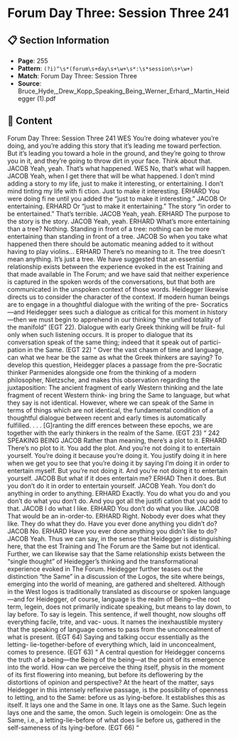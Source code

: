 # Forum Day Three: Session Three 241

## 📋 Section Information

- **Page**: 255
- **Pattern**: `(?i)^\s*(forum\s+day\s+\w+\s*:\s*session\s+\w+)`
- **Match**: Forum Day Three: Session Three
- **Source**: Bruce_Hyde,_Drew_Kopp_Speaking_Being_Werner_Erhard,_Martin_Heidegger (1).pdf

## 📄 Content

Forum Day Three: Session Three 241
WES
You’re doing whatever you’re doing, and you’re adding this story that it’s leading me toward
perfection. But it’s leading you toward a hole in the ground, and they’re going to throw you in
it, and they’re going to throw dirt in your face. Think about that.
JACOB
Yeah, yeah. That’s what happened.
WES
No, that’s what will happen.
JACOB
Yeah, when I get there that will be what happened. I don’t mind adding a story to my life, just
to make it interesting, or entertaining. I don’t mind tinting my life with fi ction. Just to make it
interesting.
ERHARD
You were doing fi ne until you added the “just to make it interesting.”
JACOB
Or entertaining.
ERHARD
Or “just to make it entertaining.” The story “in order to be entertained.” That’s terrible.
JACOB
Yeah, yeah.
ERHARD
The purpose to the story is the story.
JACOB
Yeah, yeah.
ERHARD
What’s more entertaining than a tree? Nothing. Standing in front of a tree: nothing can be
more entertaining than standing in front of a tree.
JACOB
So when you take what happened then there should be automatic meaning added to it without
having to play violins...
ERHARD
There’s no meaning to it. The tree doesn’t mean anything. It’s just a tree.
We have suggested that an essential relationship exists between the
experience evoked in the est Training and that made available in The
Forum; and we have said that neither experience is captured in the
spoken words of the conversations, but that both are communicated
in the unspoken context of those words. Heidegger likewise directs
us to consider the character of the context. If modern human beings
are to engage in a thoughtful dialogue with the writing of the pre-
Socratics—and Heidegger sees such a dialogue as critical for this
moment in history—then we must begin to apprehend in our thinking
“the unified totality of the manifold” (EGT 22).
Dialogue with early Greek thinking will be fruit-
ful only when such listening occurs. It is proper
to dialogue that its conversation speak of the
same thing; indeed that it speak out of partici-
pation in the Same. (EGT 22)
“
Over the vast chasm of time and language, can what we hear
be the same as what the Greek thinkers are saying? To develop
this question, Heidegger places a passage from the pre-Socratic
thinker Parmenides alongside one from the thinking of a modern
philosopher, Nietzsche, and makes this observation regarding the
juxtaposition:
The ancient fragment of early Western thinking
and the late fragment of recent Western think-
ing bring the Same to language, but what they
say is not identical. However, where we can
speak of the Same in terms of things which are
not identical, the fundamental condition of a
thoughtful dialogue between recent and early
times is automatically fulfilled. . . . [G]ranting
the diff erences between these epochs, we are
together with the early thinkers in the realm of
the Same. (EGT 23)
“
242
SPEAKING BEING
JACOB
Rather than meaning, there’s a plot to it.
ERHARD
There’s no plot to it. You add the plot. And you’re not doing it to entertain yourself. You’re doing
it because you’re doing it. You justify doing it in here when we get you to see that you’re doing it
by saying I’m doing it in order to entertain myself. But you’re not doing it. And you’re not doing
it to entertain yourself.
JACOB
But what if it does entertain me?
ERHAD
Then it does. But you don’t do it in order to entertain yourself.
JACOB
Yeah. You don’t do anything in order to anything.
ERHARD
Exactly. You do what you do and you don’t do what you don’t do. And you got all the
justifi cation that you add to that.
JACOB
I do what I like.
ERHARD
You don’t do what you like.
JACOB
That would be an in-order-to.
ERHARD
Right. Nobody ever does what they like. They do what they do. Have you ever done anything
you didn’t do?
JACOB
No.
ERHARD
Have you ever done anything you didn’t like to do?
JACOB
Yeah.
Thus we can say, in the sense that Heidegger is distinguishing
here, that the est Training and The Forum are the Same but not
identical. Further, we can likewise say that the Same relationship
exists between the “single thought” of Heidegger’s thinking and
the transformational experience evoked in The Forum.
Heidegger further teases out the distinction “the Same” in a
discussion of the Logos, the site where beings, emerging into
the world of meaning, are gathered and sheltered. Although in
the West logos is traditionally translated as discourse or spoken
language—and for Heidegger, of course, language is the realm of
Being—the root term, legein, does not primarily indicate speaking,
but means to lay down, to lay before.
To say is legein. This sentence, if well thought,
now sloughs off  everything facile, trite, and vac-
uous. It names the inexhaustible mystery that
the speaking of language comes to pass from the
unconcealment of what is present. (EGT 64)
Saying and talking occur essentially as the letting-
lie-together-before of everything which, laid in
unconcealment, comes to presence. (EGT 63)
“
A central question for Heidegger concerns the truth of a
being—the Being of the being—at the point of its emergence
into the world. How can we perceive the thing itself, physis in
the moment of its first flowering into meaning, but before its
deflowering by the distortions of opinion and perspective? At
the heart of the matter, says Heidegger in this intensely reflexive
passage, is the possibility of openness to letting, and to the Same:
before us as lying-before. It establishes this as
itself. It lays one and the Same in one. It lays one
as the Same. Such legein lays one and the same,
the omon. Such legein is omologein: One as the
Same, i.e., a letting-lie-before of what does lie
before us, gathered in the self-sameness of its
lying-before. (EGT 66)
“